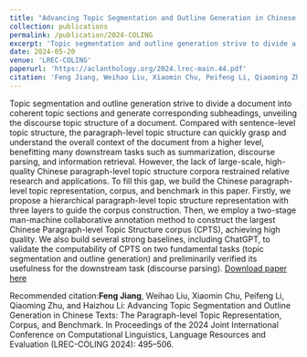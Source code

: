 ```yaml
---
title: "Advancing Topic Segmentation and Outline Generation in Chinese Texts: The Paragraph-level Topic Representation, Corpus, and Benchmark"
collection: publications
permalink: /publication/2024-COLING
excerpt: 'Topic segmentation and outline generation strive to divide a document into coherent topic sections and generate corresponding subheadings, unveiling the discourse topic structure of a document. Compared with sentence-level topic structure, the paragraph-level topic structure can quickly grasp and understand the overall context of the document from a higher level, benefitting many downstream tasks such as summarization, discourse parsing, and information retrieval. However, the lack of large-scale, high-quality Chinese paragraph-level topic structure corpora restrained relative research and applications. To fill this gap, we build the Chinese paragraph-level topic representation, corpus, and benchmark in this paper. Firstly, we propose a hierarchical paragraph-level topic structure representation with three layers to guide the corpus construction. Then, we employ a two-stage man-machine collaborative annotation method to construct the largest Chinese Paragraph-level Topic Structure corpus (CPTS), achieving high quality. We also build several strong baselines, including ChatGPT, to validate the computability of CPTS on two fundamental tasks (topic segmentation and outline generation) and preliminarily verified its usefulness for the downstream task (discourse parsing).'
date: 2024-05-20
venue: 'LREC-COLING'
paperurl: 'https://aclanthology.org/2024.lrec-main.44.pdf'
citation: 'Feng Jiang, Weihao Liu, Xiaomin Chu, Peifeng Li, Qiaoming Zhu, and Haizhou Li: Advancing Topic Segmentation and Outline Generation in Chinese Texts: The Paragraph-level Topic Representation, Corpus, and Benchmark. In Proceedings of the 2024 Joint International Conference on Computational Linguistics, Language Resources and Evaluation (LREC-COLING 2024): 495–506.'
---
```

Topic segmentation and outline generation strive to divide a document into coherent topic sections and generate corresponding subheadings, unveiling the discourse topic structure of a document. Compared with sentence-level topic structure, the paragraph-level topic structure can quickly grasp and understand the overall context of the document from a higher level, benefitting many downstream tasks such as summarization, discourse parsing, and information retrieval. However, the lack of large-scale, high-quality Chinese paragraph-level topic structure corpora restrained relative research and applications. To fill this gap, we build the Chinese paragraph-level topic representation, corpus, and benchmark in this paper. Firstly, we propose a hierarchical paragraph-level topic structure representation with three layers to guide the corpus construction. Then, we employ a two-stage man-machine collaborative annotation method to construct the largest Chinese Paragraph-level Topic Structure corpus (CPTS), achieving high quality. We also build several strong baselines, including ChatGPT, to validate the computability of CPTS on two fundamental tasks (topic segmentation and outline generation) and preliminarily verified its usefulness for the downstream task (discourse parsing).
[Download paper here](https://aclanthology.org/2024.lrec-main.44.pdf)

Recommended citation:**Feng Jiang**, Weihao Liu, Xiaomin Chu, Peifeng Li, Qiaoming Zhu, and Haizhou Li: Advancing Topic Segmentation and Outline Generation in Chinese Texts: The Paragraph-level Topic Representation, Corpus, and Benchmark. In Proceedings of the 2024 Joint International Conference on Computational Linguistics, Language Resources and Evaluation (LREC-COLING 2024): 495–506.
